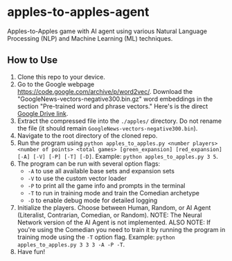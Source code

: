 # apples-to-apples-agent
Apples-to-Apples game with AI agent using various Natural Language Processing (NLP) and Machine Learning (ML) techniques.


## How to Use

1. Clone this repo to your device.
2. Go to the Google webpage https://code.google.com/archive/p/word2vec/. Download the "GoogleNews-vectors-negative300.bin.gz" word embeddings in the section "Pre-trained word and phrase vectors." Here's is the direct [Google Drive link](https://drive.google.com/file/d/0B7XkCwpI5KDYNlNUTTlSS21pQmM/edit?resourcekey=0-wjGZdNAUop6WykTtMip30g).
4. Extract the compressed file into the `./apples/` directory. Do not rename the file (it should remain `GoogleNews-vectors-negative300.bin`).
5. Navigate to the root directory of the cloned repo.
6. Run the program using `python apples_to_apples.py <number players> <number of points> <total games> [green_expansion] [red_expansion] [-A] [-V] [-P] [-T] [-D]`. Example: `python apples_to_apples.py 3 5`.
7. The program can be run with several option flags:
    - `-A` to use all available base sets and expansion sets
    - `-V` to use the custom vector loader
    - `-P` to print all the game info and prompts in the terminal
    - `-T` to run in training mode and train the Comedian archetype
    - `-D` to enable debug mode for detailed logging
8. Initialize the players. Choose between Human, Random, or AI Agent (Literalist, Contrarian, Comedian, or Random). NOTE: The Neural Network version of the AI Agent is not implemented. ALSO NOTE: If you're using the Comedian you need to train it by running the program in training mode using the `-T` option flag. Example: `python apples_to_apples.py 3 3 3 -A -P -T`.
8. Have fun!
